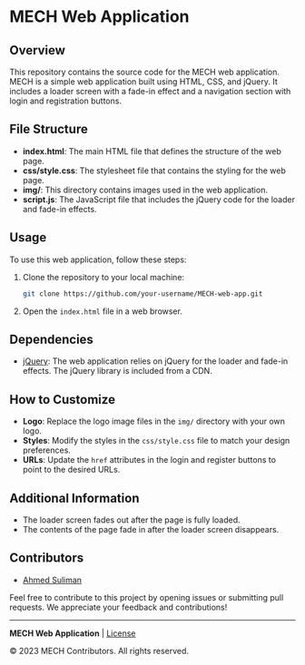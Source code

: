 # MECH Web Application

## Overview

This repository contains the source code for the MECH web application. MECH is a simple web application built using HTML, CSS, and jQuery. It includes a loader screen with a fade-in effect and a navigation section with login and registration buttons.

## File Structure

- **index.html**: The main HTML file that defines the structure of the web page.
- **css/style.css**: The stylesheet file that contains the styling for the web page.
- **img/**: This directory contains images used in the web application.
- **script.js**: The JavaScript file that includes the jQuery code for the loader and fade-in effects.

## Usage

To use this web application, follow these steps:

1. Clone the repository to your local machine:

   ```bash
   git clone https://github.com/your-username/MECH-web-app.git
   ```

2. Open the `index.html` file in a web browser.

## Dependencies

- [jQuery](https://jquery.com/): The web application relies on jQuery for the loader and fade-in effects. The jQuery library is included from a CDN.

## How to Customize

- **Logo**: Replace the logo image files in the `img/` directory with your own logo.
- **Styles**: Modify the styles in the `css/style.css` file to match your design preferences.
- **URLs**: Update the `href` attributes in the login and register buttons to point to the desired URLs.

## Additional Information

- The loader screen fades out after the page is fully loaded.
- The contents of the page fade in after the loader screen disappears.

## Contributors

- [Ahmed Suliman](https://ahmedsuliman.com)

Feel free to contribute to this project by opening issues or submitting pull requests. We appreciate your feedback and contributions!

---

**MECH Web Application** | [License](LICENSE)

© 2023 MECH Contributors. All rights reserved.
